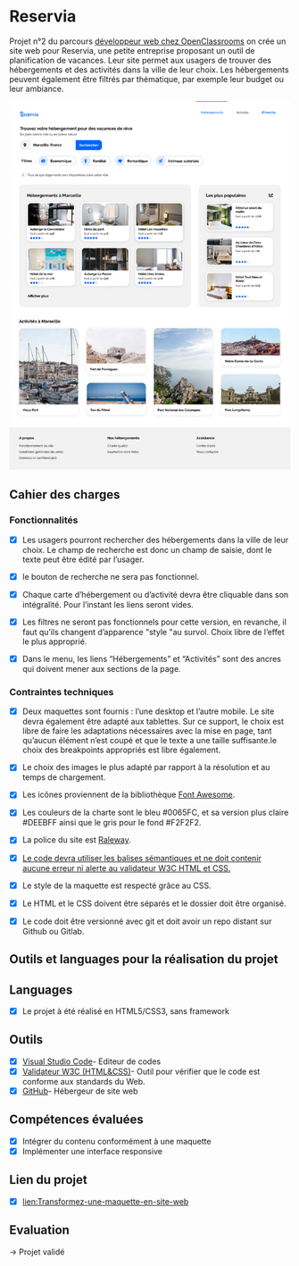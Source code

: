 # Reservia 

Projet n°2 du parcours [développeur web chez OpenClassrooms](https://openclassrooms.com/fr/paths185-developpeur-web#path-tabs) on crée un site web pour Reservia, une petite entreprise proposant un outil de planification de vacances. Leur site permet aux usagers de trouver des hébergements et des activités dans la ville de leur choix. Les hébergements peuvent également être filtrés par thématique, par exemple leur budget ou leur ambiance.

![desktop reservia](/maquette/desktop.png)

## Cahier des charges

### Fonctionnalités

- [x] Les usagers pourront rechercher des hébergements dans la ville de leur choix. Le champ de recherche est donc un champ de saisie, dont le texte peut être édité par l’usager. 

- [x] le bouton de recherche ne sera pas fonctionnel.

- [X] Chaque carte d’hébergement ou d’activité devra être cliquable dans son intégralité. Pour l’instant les liens seront vides.

- [X] Les filtres ne seront pas fonctionnels pour cette version, en revanche, il faut qu’ils changent d’apparence "style "au survol. Choix libre de l’effet le plus approprié.

- [X] Dans le menu, les liens “Hébergements” et “Activités” sont des ancres qui doivent mener aux sections de la page.
 

### Contraintes techniques

- [x] Deux maquettes sont fournis : l’une desktop et l’autre mobile. Le site devra également être adapté aux tablettes. Sur ce support, le choix est libre de faire les adaptations nécessaires avec la mise en page, tant qu’aucun élément n’est coupé et que le texte a une taille suffisante.le choix des breakpoints appropriés est libre également.

- [x] Le choix des images le plus adapté par rapport à la résolution et au temps de chargement.

- [x] Les icônes proviennent de la bibliothèque [Font Awesome](https://fontawesome.com/).

- [x] Les couleurs de la charte sont le bleu #0065FC, et sa version plus claire #DEEBFF ainsi que le gris pour le fond #F2F2F2.

- [x] La police du site est [Raleway](https://fonts.google.com/specimen/Raleway).

- [x] [Le code devra utiliser les balises sémantiques et ne doit contenir aucune erreur ni alerte au validateur W3C HTML et CSS.](https://validator.w3.org/nu/?doc=https%3A%2F%2Flyesharrar.github.io%2FLyesHarrar_2_31052021%2F)

- [x] Le style de la maquette est respecté grâce au CSS.

- [x] Le HTML et le CSS doivent être séparés et le dossier doit être organisé.

- [x] Le code doit être versionné avec git et doit avoir un repo distant sur Github ou Gitlab.

## Outils et languages pour la réalisation du projet

## Languages
- [x] Le projet à été réalisé en HTML5/CSS3, sans framework 

## Outils         
- [x] [Visual Studio Code](https://code.visualstudio.com/)- Editeur de codes
- [x] [Validateur W3C (HTML&CSS)](https://validator.w3.org/)- Outil pour vérifier que le code est conforme aux standards du Web.
- [x] [GitHub](https://github.com/)- Hébergeur de site web 

## Compétences évaluées

- [x] Intégrer du contenu conformément à une maquette
- [x] Implémenter une interface responsive

## Lien du projet 
- [x] [lien:Transformez-une-maquette-en-site-web](https://djaziraoc.github.io/Transformez-une-maquette-en-site-web/)

## Evaluation
-> Projet validé
